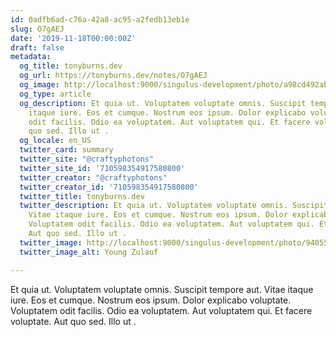 ```yaml
---
id: 0adfb6ad-c76a-42a8-ac95-a2fedb13eb1e
slug: O7gAEJ
date: '2019-11-18T00:00:00Z'
draft: false
metadata:
  og_title: tonyburns.dev
  og_url: https://tonyburns.dev/notes/O7gAEJ
  og_image: http://localhost:9000/singulus-development/photo/a98cd492ab15830e58c1bb750cdb852f.jpeg
  og_type: article
  og_description: Et quia ut. Voluptatem voluptate omnis. Suscipit tempore aut. Vitae
    itaque iure. Eos et cumque. Nostrum eos ipsum. Dolor explicabo voluptate. Voluptatem
    odit facilis. Odio ea voluptatem. Aut voluptatem qui. Et facere voluptate. Aut
    quo sed. Illo ut .
  og_locale: en_US
  twitter_card: summary
  twitter_site: "@craftyphotons"
  twitter_site_id: '710598354917580800'
  twitter_creator: "@craftyphotons"
  twitter_creator_id: '710598354917580800'
  twitter_title: tonyburns.dev
  twitter_description: Et quia ut. Voluptatem voluptate omnis. Suscipit tempore aut.
    Vitae itaque iure. Eos et cumque. Nostrum eos ipsum. Dolor explicabo voluptate.
    Voluptatem odit facilis. Odio ea voluptatem. Aut voluptatem qui. Et facere voluptate.
    Aut quo sed. Illo ut .
  twitter_image: http://localhost:9000/singulus-development/photo/9405525f92f5b393ab07f49c89bff587.jpeg
  twitter_image_alt: Young Zulauf

---
```


Et quia ut. Voluptatem voluptate omnis. Suscipit tempore aut. Vitae itaque iure. Eos et cumque. Nostrum eos ipsum. Dolor explicabo voluptate. Voluptatem odit facilis. Odio ea voluptatem. Aut voluptatem qui. Et facere voluptate. Aut quo sed. Illo ut .
